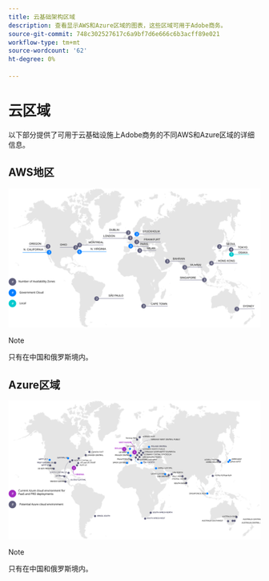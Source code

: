 ```yaml
---
title: 云基础架构区域
description: 查看显示AWS和Azure区域的图表，这些区域可用于Adobe商务。
source-git-commit: 748c302527617c6a9bf7d6e666c6b3acff89e021
workflow-type: tm+mt
source-wordcount: '62'
ht-degree: 0%

---
```



# 云区域

以下部分提供了可用于云基础设施上Adobe商务的不同AWS和Azure区域的详细信息。

## AWS地区

![显示AWS区域的图表](../../../assets/playbooks/aws-regions.svg)

>[!NOTE]
>
> 只有在中国和俄罗斯境内。

## Azure区域

![显示Azure区域的图表](../../../assets/playbooks/azure-regions.svg)

>[!NOTE]
>
> 只有在中国和俄罗斯境内。
